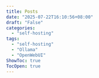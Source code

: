 ```yaml
---
title: Posts
date: "2025-07-22T16:10:56+08:00"
draft: "False"
categories:
  - "self-hosting"
tags:
  - "self-hosting"
  - "Ollama"
  - "OpenWebUI"
ShowToc: true
TocOpen: true
---
```

